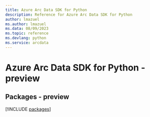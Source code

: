 ```yaml
---
title: Azure Arc Data SDK for Python
description: Reference for Azure Arc Data SDK for Python
author: lmazuel
ms.author: lmazuel
ms.data: 08/09/2023
ms.topic: reference
ms.devlang: python
ms.service: arcdata
---
```

# Azure Arc Data SDK for Python - preview
## Packages - preview
[!INCLUDE [packages](arc-data-index.md)]